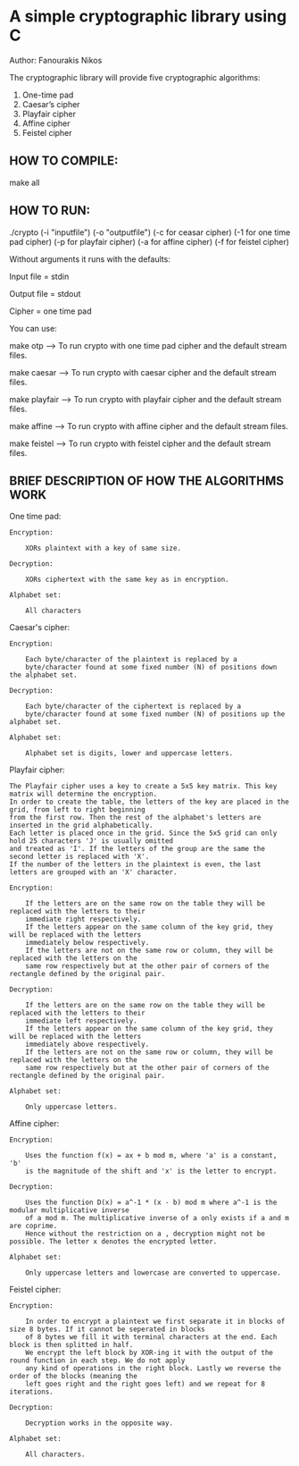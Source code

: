 # A simple cryptographic library using C

Author: Fanourakis Nikos

The cryptographic library will provide five cryptographic algorithms:

  1. One-time pad
  2. Caesar’s cipher
  3. Playfair cipher
  4. Affine cipher
  5. Feistel cipher

## HOW TO COMPILE:

make all

## HOW TO RUN:

./crypto (-i "inputfile") (-o "outputfile") (-c for ceasar cipher) (-1 for one time pad cipher)
(-p for playfair cipher) (-a for affine cipher) (-f for feistel cipher)

Without arguments it runs with the defaults:

Input file = stdin

Output file = stdout

Cipher = one time pad

You can use:

make otp --> To run crypto with one time pad cipher and the default stream files.

make caesar --> To run crypto with caesar cipher and the default stream files.

make playfair --> To run crypto with playfair cipher and the default stream files.

make affine --> To run crypto with affine cipher and the default stream files.

make feistel --> To run crypto with feistel cipher and the default stream files.

## BRIEF DESCRIPTION OF HOW THE ALGORITHMS WORK

One time pad:

    Encryption:

        XORs plaintext with a key of same size.

    Decryption:

        XORs ciphertext with the same key as in encryption.

    Alphabet set:

        All characters

Caesar's cipher:

    Encryption:

        Each byte/character of the plaintext is replaced by a
        byte/character found at some fixed number (N) of positions down the alphabet set.

    Decryption:

        Each byte/character of the ciphertext is replaced by a
        byte/character found at some fixed number (N) of positions up the alphabet set.

    Alphabet set:

        Alphabet set is digits, lower and uppercase letters.

Playfair cipher:

    The Playfair cipher uses a key to create a 5x5 key matrix. This key matrix will determine the encryption.
    In order to create the table, the letters of the key are placed in the grid, from left to right beginning
    from the first row. Then the rest of the alphabet's letters are inserted in the grid alphabetically.
    Each letter is placed once in the grid. Since the 5x5 grid can only hold 25 characters 'J' is usually omitted 
    and treated as 'I'. If the letters of the group are the same the second letter is replaced with 'X'.
    If the number of the letters in the plaintext is even, the last letters are grouped with an 'X' character.
    
    Encryption:

        If the letters are on the same row on the table they will be replaced with the letters to their
        immediate right respectively.
        If the letters appear on the same column of the key grid, they will be replaced with the letters
        immediately below respectively.
        If the letters are not on the same row or column, they will be replaced with the letters on the
        same row respectively but at the other pair of corners of the rectangle defined by the original pair.

    Decryption:

        If the letters are on the same row on the table they will be replaced with the letters to their
        immediate left respectively.
        If the letters appear on the same column of the key grid, they will be replaced with the letters
        immediately above respectively.
        If the letters are not on the same row or column, they will be replaced with the letters on the
        same row respectively but at the other pair of corners of the rectangle defined by the original pair.

    Alphabet set:

        Only uppercase letters.

Affine cipher:

    Encryption:

        Uses the function f(x) = ax + b mod m, where 'a' is a constant, 'b'
        is the magnitude of the shift and 'x' is the letter to encrypt.

    Decryption:

        Uses the function D(x) = a^-1 * (x - b) mod m where a^-1 is the modular multiplicative inverse
        of a mod m. The multiplicative inverse of a only exists if a and m are coprime.
        Hence without the restriction on a , decryption might not be possible. The letter x denotes the encrypted letter.

    Alphabet set:

        Only uppercase letters and lowercase are converted to uppercase.

Feistel cipher:

    Encryption:

        In order to encrypt a plaintext we first separate it in blocks of size 8 bytes. If it cannot be seperated in blocks
        of 8 bytes we fill it with terminal characters at the end. Each block is then splitted in half.
        We encrypt the left block by XOR-ing it with the output of the round function in each step. We do not apply
        any kind of operations in the right block. Lastly we reverse the order of the blocks (meaning the
        left goes right and the right goes left) and we repeat for 8 iterations.

    Decryption:

        Decryption works in the opposite way.

    Alphabet set:

        All characters.
